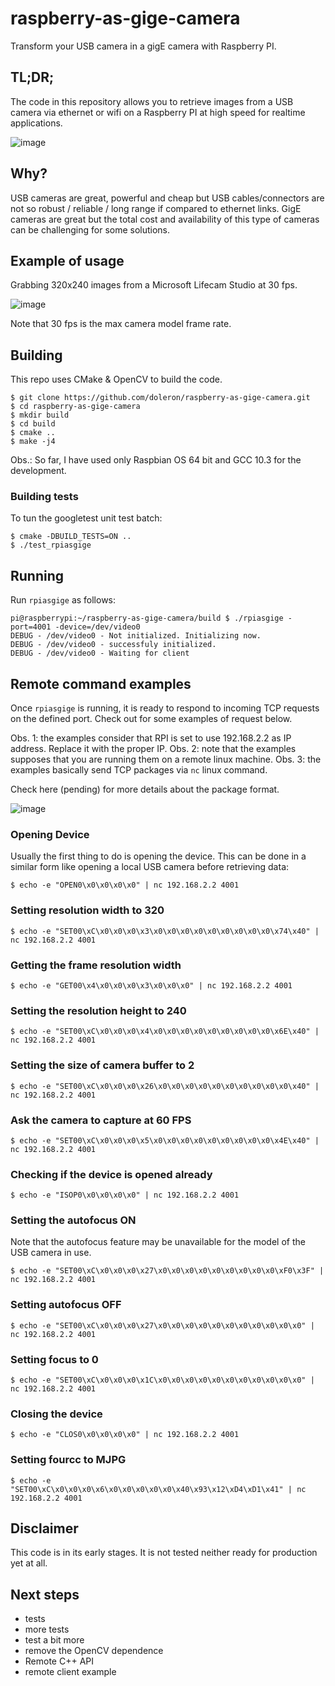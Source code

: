 # raspberry-as-gige-camera

Transform your USB camera in a gigE camera with Raspberry PI.

## TL;DR;

The code in this repository allows you to retrieve images from a USB camera via ethernet or wifi on a Raspberry PI at high speed for realtime applications.

![image](https://user-images.githubusercontent.com/9665358/130778605-99adcd9d-6081-465c-8dde-13ddadce4a13.png)

## Why?

USB cameras are great, powerful and cheap but USB cables/connectors are not so robust / reliable / long range if compared to ethernet links. GigE cameras are great but the total cost and availability of this type of cameras can be challenging for some solutions.

## Example of usage

Grabbing 320x240 images from a Microsoft Lifecam Studio at 30 fps.

![image](https://user-images.githubusercontent.com/9665358/130779743-b97e4d8d-5367-46c5-9202-b6bdd8eb7154.png)

Note that 30 fps is the max camera model frame rate.

## Building

This repo uses CMake & OpenCV to build the code.

```
$ git clone https://github.com/doleron/raspberry-as-gige-camera.git
$ cd raspberry-as-gige-camera
$ mkdir build
$ cd build
$ cmake ..
$ make -j4
```

Obs.: So far, I have used only Raspbian OS 64 bit and GCC 10.3 for the development. 

### Building tests

To tun the googletest unit test batch:

```
$ cmake -DBUILD_TESTS=ON ..
$ ./test_rpiasgige 
```

## Running

Run `rpiasgige` as follows:

```
pi@raspberrypi:~/raspberry-as-gige-camera/build $ ./rpiasgige -port=4001 -device=/dev/video0
DEBUG - /dev/video0 - Not initialized. Initializing now.
DEBUG - /dev/video0 - successfuly initialized.
DEBUG - /dev/video0 - Waiting for client
```

## Remote command examples

Once `rpiasgige` is running, it is ready to respond to incoming TCP requests on the defined port. Check out for some examples of request below. 

Obs. 1: the examples consider that RPI is set to use 192.168.2.2 as IP address. Replace it with the proper IP.
Obs. 2: note that the examples supposes that you are running them on a remote linux machine.
Obs. 3: the examples basically send TCP packages via `nc` linux command.

Check here (pending) for more details about the package format.

![image](https://user-images.githubusercontent.com/9665358/130778217-62a2008a-bed5-43c5-9ec5-a72e46b1fc2f.png)

### Opening Device

Usually the first thing to do is opening the device. This can be done in a similar form like opening a local USB camera before retrieving data:

```
$ echo -e "OPEN0\x0\x0\x0\x0" | nc 192.168.2.2 4001
```

### Setting resolution width to 320

```
$ echo -e "SET00\xC\x0\x0\x0\x3\x0\x0\x0\x0\x0\x0\x0\x0\x0\x74\x40" | nc 192.168.2.2 4001
```

### Getting the frame resolution width

```
$ echo -e "GET00\x4\x0\x0\x0\x3\x0\x0\x0" | nc 192.168.2.2 4001
```

### Setting the resolution height to 240

```
$ echo -e "SET00\xC\x0\x0\x0\x4\x0\x0\x0\x0\x0\x0\x0\x0\x0\x6E\x40" | nc 192.168.2.2 4001
```

### Setting the size of camera buffer to 2

```
$ echo -e "SET00\xC\x0\x0\x0\x26\x0\x0\x0\x0\x0\x0\x0\x0\x0\x0\x40" | nc 192.168.2.2 4001
```

### Ask the camera to capture at 60 FPS

```
$ echo -e "SET00\xC\x0\x0\x0\x5\x0\x0\x0\x0\x0\x0\x0\x0\x0\x4E\x40" | nc 192.168.2.2 4001
```

### Checking if the device is opened already

```
$ echo -e "ISOP0\x0\x0\x0\x0" | nc 192.168.2.2 4001
```

### Setting the autofocus ON

Note that the autofocus feature may be unavailable for the model of the USB camera in use.

```
$ echo -e "SET00\xC\x0\x0\x0\x27\x0\x0\x0\x0\x0\x0\x0\x0\x0\xF0\x3F" | nc 192.168.2.2 4001
```

### Setting autofocus OFF

```
$ echo -e "SET00\xC\x0\x0\x0\x27\x0\x0\x0\x0\x0\x0\x0\x0\x0\x0\x0" | nc 192.168.2.2 4001
```

### Setting focus to 0

```
$ echo -e "SET00\xC\x0\x0\x0\x1C\x0\x0\x0\x0\x0\x0\x0\x0\x0\x0\x0" | nc 192.168.2.2 4001
```

### Closing the device

```
$ echo -e "CLOS0\x0\x0\x0\x0" | nc 192.168.2.2 4001
```

### Setting fourcc to MJPG

```
$ echo -e "SET00\xC\x0\x0\x0\x6\x0\x0\x0\x0\x0\x40\x93\x12\xD4\xD1\x41" | nc 192.168.2.2 4001
```

## Disclaimer

This code is in its early stages. It is not tested neither ready for production yet at all.

## Next steps

- tests
- more tests
- test a bit more
- remove the OpenCV dependence
- Remote C++ API
- remote client example

